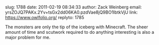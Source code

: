 slug:    1788
date:    2011-02-19 08:34:33
author:  Zack Weinberg
email:   yrsZOJQ7PAKx.2Yv+tsGx2dd06KA0.pzdVae8jQ9BO1IbtkVjU
link:     https://www.owlfolio.org/
replyto: 1785

The monsters are only the tip of the iceberg with Minecraft.  The
sheer amount of time and scutwork required to do anything interesting
is also a major problem for me.
